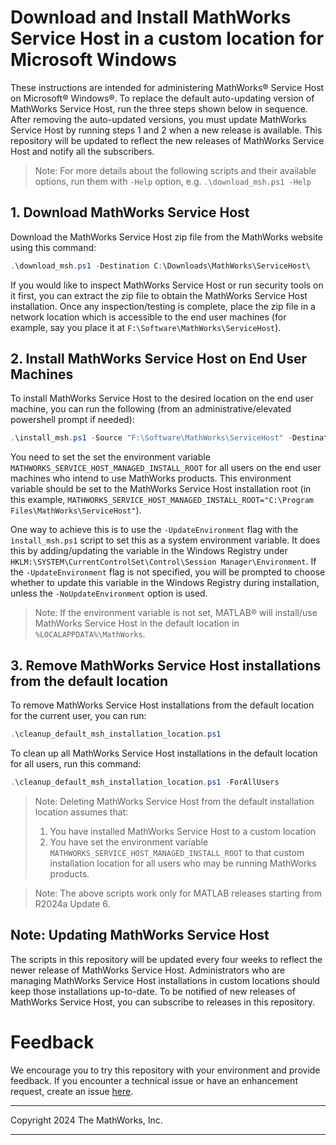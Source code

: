 # Download and Install MathWorks Service Host in a custom location for Microsoft Windows

These instructions are intended for administering MathWorks&reg; Service Host  on Microsoft&reg; Windows&reg;. To replace the default auto-updating version of MathWorks Service Host, run the three steps shown below in sequence. After removing the auto-updated versions, you must update MathWorks Service Host by running steps 1 and 2 when a new release is available. This repository will be updated to reflect the new releases of MathWorks Service Host and notify all the subscribers.

>Note: For more details about the following scripts and their available options, run them with `-Help` option, e.g. `.\download_msh.ps1 -Help`

## 1. Download MathWorks Service Host
Download the MathWorks Service Host zip file from the MathWorks website using this command:
```ps1
.\download_msh.ps1 -Destination C:\Downloads\MathWorks\ServiceHost\
```
If you would like to inspect MathWorks Service Host or run security tools on it first, you can extract the zip file to obtain the MathWorks Service Host installation. Once any inspection/testing is complete, place the zip file in a network location which is accessible to the end user machines (for example, say you place it at `F:\Software\MathWorks\ServiceHost`).

## 2. Install MathWorks Service Host on End User Machines
To install MathWorks Service Host to the desired location on the end user machine, you can run the following (from an administrative/elevated powershell prompt if needed):
```ps1
.\install_msh.ps1 -Source "F:\Software\MathWorks\ServiceHost" -Destination "C:\Program Files\MathWorks\ServiceHost"
```

You need to set the set the environment variable `MATHWORKS_SERVICE_HOST_MANAGED_INSTALL_ROOT` for all users on the end user machines who intend to use MathWorks products. This environment variable should be set to the MathWorks Service Host installation root (in this example, `MATHWORKS_SERVICE_HOST_MANAGED_INSTALL_ROOT="C:\Program Files\MathWorks\ServiceHost"`).

One way to achieve this is to use the `-UpdateEnvironment` flag with the `ìnstall_msh.ps1` script to set this as a system environment variable. It does this by adding/updating the variable in the Windows Registry under `HKLM:\SYSTEM\CurrentControlSet\Control\Session Manager\Environment`. If the `-UpdateEnvironment` flag is not specified, you will be prompted to choose whether to update this variable in the Windows Registry during installation, unless the `-NoUpdateEnvironment` option is used.

>Note: If the environment variable is not set, MATLAB&reg; will install/use MathWorks Service Host in the default location in `%LOCALAPPDATA%\MathWorks`.

## 3. Remove MathWorks Service Host installations from the default location
To remove MathWorks Service Host installations from the default location for the current user, you can run:
```ps1
.\cleanup_default_msh_installation_location.ps1
```

To clean up all MathWorks Service Host installations in the default location for all users, run this command:
```ps1
.\cleanup_default_msh_installation_location.ps1 -ForAllUsers
```

>Note: Deleting MathWorks Service Host from the default installation location assumes that:
> 1. You have installed MathWorks Service Host to a custom location
> 2. You have set the environment variable `MATHWORKS_SERVICE_HOST_MANAGED_INSTALL_ROOT` to that custom installation location for all users who may be running MathWorks products.

>Note: The above scripts work only for MATLAB releases starting from R2024a Update 6.

## Note: Updating MathWorks Service Host
The scripts in this repository will be updated every four weeks to reflect the newer release of MathWorks Service Host. Administrators who are managing MathWorks Service Host installations in custom locations should keep those installations up-to-date. To be notified of new releases of MathWorks Service Host, you can subscribe to releases in this repository.

# Feedback
We encourage you to try this repository with your environment and provide feedback. If you encounter a technical issue or have an enhancement request, create an issue [here](https://github.com/mathworks-ref-arch/administer-mathworks-service-host/issues).

----

Copyright 2024 The MathWorks, Inc.

----
